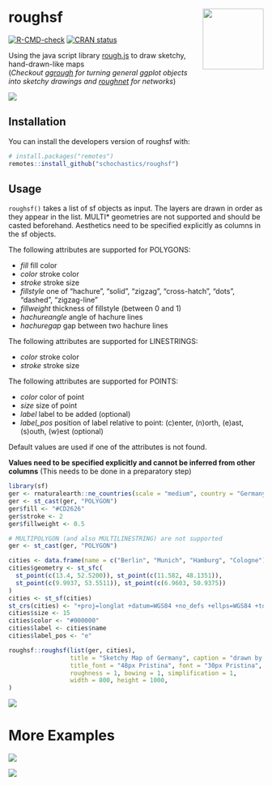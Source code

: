 
<!-- README.md is generated from README.Rmd. Please edit that file -->

# roughsf <img src="man/figures/logo.png" align="right" width="120px"/>

<!-- badges: start -->

[![R-CMD-check](https://github.com/schochastics/roughsf/workflows/R-CMD-check/badge.svg)](https://github.com/schochastics/roughsf/actions)
[![CRAN
status](https://www.r-pkg.org/badges/version/roughsf)](https://CRAN.R-project.org/package=roughsf)
<!-- badges: end -->

Using the java script library [rough.js](https://roughjs.com/) to draw
sketchy, hand-drawn-like maps  
(*Checkout [ggrough](https://xvrdm.github.io/ggrough/) for turning
general ggplot objects into sketchy drawings and
[roughnet](https://github.com/schochastics/roughnet) for networks*)

![](man/figures/example.png)

## Installation

You can install the developers version of roughsf with:

``` r
# install.packages("remotes")
remotes::install_github("schochastics/roughsf")
```

## Usage

`roughsf()` takes a list of sf objects as input. The layers are drawn in
order as they appear in the list. MULTI\* geometries are not supported
and should be casted beforehand. Aesthetics need to be specified
explicitly as columns in the sf objects.

The following attributes are supported for POLYGONS:

-   *fill* fill color
-   *color* stroke color
-   *stroke* stroke size
-   *fillstyle* one of “hachure”, “solid”, “zigzag”, “cross-hatch”,
    “dots”, “dashed”, “zigzag-line”
-   *fillweight* thickness of fillstyle (between 0 and 1)
-   *hachureangle* angle of hachure lines
-   *hachuregap* gap between two hachure lines

The following attributes are supported for LINESTRINGS:

-   *color* stroke color
-   *stroke* stroke size

The following attributes are supported for POINTS:

-   *color* color of point
-   *size* size of point
-   *label* label to be added (optional)
-   *label_pos* position of label relative to point: (c)enter, (n)orth,
    (e)ast, (s)outh, (w)est (optional)

Default values are used if one of the attributes is not found.

**Values need to be specified explicitly and cannot be inferred from
other columns** (This needs to be done in a preparatory step)

``` r
library(sf)
ger <- rnaturalearth::ne_countries(scale = "medium", country = "Germany", returnclass = "sf")
ger <- st_cast(ger, "POLYGON")
ger$fill <- "#CD2626"
ger$stroke <- 2
ger$fillweight <- 0.5

# MULTIPOLYGON (and also MULTILINESTRING) are not supported
ger <- st_cast(ger, "POLYGON")

cities <- data.frame(name = c("Berlin", "Munich", "Hamburg", "Cologne"))
cities$geometry <- st_sfc(
  st_point(c(13.4, 52.5200)), st_point(c(11.582, 48.1351)),
  st_point(c(9.9937, 53.5511)), st_point(c(6.9603, 50.9375))
)
cities <- st_sf(cities)
st_crs(cities) <- "+proj=longlat +datum=WGS84 +no_defs +ellps=WGS84 +towgs84=0,0,0"
cities$size <- 15
cities$color <- "#000000"
cities$label <- cities$name
cities$label_pos <- "e"

roughsf::roughsf(list(ger, cities),
                 title = "Sketchy Map of Germany", caption = "drawn by @schochastics",
                 title_font = "48px Pristina", font = "30px Pristina", caption_font = "30px Pristina",
                 roughness = 1, bowing = 1, simplification = 1,
                 width = 800, height = 1000, 
)
```

![](man/figures/germany.png)

# More Examples

![](man/figures/africa.png)

![](man/figures/pop_dens_ger.png)
